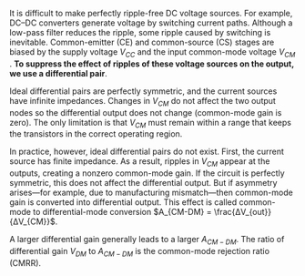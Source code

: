  It is difficult to make perfectly ripple-free DC voltage sources. For example, DC–DC
converters generate voltage by switching current paths. Although a low-pass filter
reduces the ripple, some ripple caused by switching is inevitable. Common-emitter (CE)
and common-source (CS) stages are biased by the supply voltage $V_{CC}$ and the
input common-mode voltage $V_{CM}$ . **To suppress the effect of ripples of these
voltage sources on the output, we use a differential pair**.

Ideal differential pairs are perfectly symmetric, and the current sources have infinite
impedances. Changes in $V_{CM}$ do not affect the two output nodes so the differential
output does not change (common-mode gain is zero). The only limitation is that $V_{CM}$
must remain within a range that keeps the transistors in the correct operating region.

In practice, however, ideal differential pairs do not exist. First, the current source has
finite impedance. As a result, ripples in $V_{CM}$ appear at the outputs, creating a
nonzero common-mode gain. If the circuit is perfectly symmetric, this does not affect the
differential output. But if asymmetry arises—for example, due to manufacturing 
mismatch—then common-mode gain is converted into differential output. This effect is
called common-mode to differential-mode conversion $A_{CM-DM} = \frac{ΔV_{out}}{ΔV_{CM}}$.

A larger differential gain generally leads to a larger $A_{CM-DM}$. The ratio of
differential gain $V_{DM}$ to $A_{CM-DM}$ is the common-mode rejection ratio (CMRR). 
 

